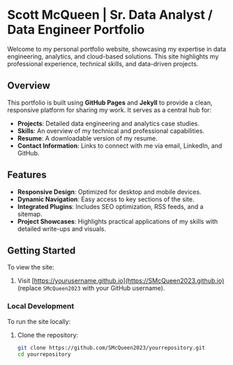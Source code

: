 # Scott McQueen | Sr. Data Analyst / Data Engineer Portfolio  

Welcome to my personal portfolio website, showcasing my expertise in data engineering, analytics, and cloud-based solutions. This site highlights my professional experience, technical skills, and data-driven projects.

## Overview  
This portfolio is built using **GitHub Pages** and **Jekyll** to provide a clean, responsive platform for sharing my work. It serves as a central hub for:  
- **Projects**: Detailed data engineering and analytics case studies.  
- **Skills**: An overview of my technical and professional capabilities.  
- **Resume**: A downloadable version of my resume.  
- **Contact Information**: Links to connect with me via email, LinkedIn, and GitHub.  

## Features  
- **Responsive Design**: Optimized for desktop and mobile devices.  
- **Dynamic Navigation**: Easy access to key sections of the site.  
- **Integrated Plugins**: Includes SEO optimization, RSS feeds, and a sitemap.  
- **Project Showcases**: Highlights practical applications of my skills with detailed write-ups and visuals.  

## Getting Started  
To view the site:  
1. Visit [https://yourusername.github.io](https://SMcQueen2023.github.io) (replace `SMcQueen2023` with your GitHub username).  

### Local Development  
To run the site locally:  
1. Clone the repository:  
   ```bash  
   git clone https://github.com/SMcQueen2023/yourrepository.git  
   cd yourrepository  
